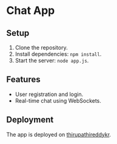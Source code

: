 # Chat App

## Setup

1. Clone the repository.
2. Install dependencies: `npm install`.
3. Start the server: `node app.js`.

## Features

- User registration and login.
- Real-time chat using WebSockets.

## Deployment

The app is deployed on [thirupathireddykr](https://neodove-chat-f7xs1cn1f-thirupathireddy-s-projects.vercel.app/).
